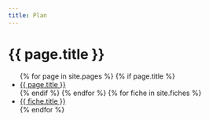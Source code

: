 ```yaml
---
title: Plan
---
```

# {{ page.title }}

<ul>
  {% for page in site.pages %}
    {% if page.title %}
    <li>
      <a href="/memos{{ page.url }}">{{ page.title }}</a>
    </li>
    {% endif %}
  {% endfor %}
  {% for fiche in site.fiches %}
    <li>
      <a href="/memos{{ fiche.url }}">{{ fiche.title }}</a>
    </li>
  {% endfor %}
</ul>
